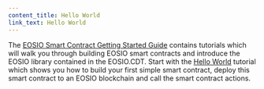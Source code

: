```yaml
---
content_title: Hello World
link_text: Hello World
---
```


The [EOSIO Smart Contract Getting Started Guide](../../40_eosio-smart-contract-guides) contains tutorials which will walk you through building EOSIO smart contracts and introduce the EOSIO library contained in the EOSIO.CDT. Start with the [Hello World](../../40_eosio-smart-contract-guides/10_hello-world.md) tutorial which shows you how to build your first simple smart contract, deploy this smart contract to an EOSIO blockchain and call the smart contract actions. 


